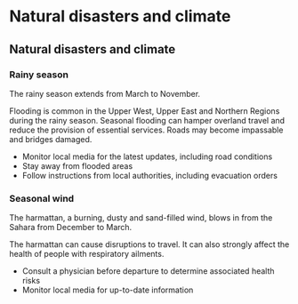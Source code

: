 # Natural disasters and climate

## Natural disasters and climate

### Rainy season

The rainy season extends from March to November.

Flooding is common in the Upper West, Upper East and Northern Regions during the rainy season. Seasonal flooding can hamper overland travel and reduce the provision of essential services. Roads may become impassable and bridges damaged.

* Monitor local media for the latest updates, including road conditions
* Stay away from flooded areas
* Follow instructions from local authorities, including evacuation orders

### Seasonal wind

The harmattan, a burning, dusty and sand-filled wind, blows in from the Sahara from December to March.

The harmattan can cause disruptions to travel. It can also strongly affect the health of people with respiratory ailments.

* Consult a physician before departure to determine associated health risks
* Monitor local media for up-to-date information